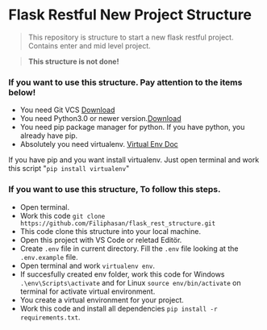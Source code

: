 # Flask Restful New Project Structure

>This repository is structure to start a new flask restful project. Contains enter and mid level project.

>**This structure is not done!**

### If you want to use this structure. Pay attention to the items below!

- You need Git VCS [Download](https://git-scm.com/downloads)
- You need Python3.0 or newer version.[Download](https://www.python.org/downloads/)
- You need pip package manager for python. If you have python, you already have pip.
- Absolutely you need virtualenv. [Virtual Env Doc](https://virtualenv.pypa.io/en/latest/)

If you have pip and you want install virtualenv. Just open terminal and work this script "`pip install virtualenv`"

### If you want to use this structure, To follow this steps.

- Open terminal.
- Work this code `git clone https://github.com/Filiphasan/flask_rest_structure.git`
- This code clone this structure into your local machine.
- Open this project with VS Code or reletad Editör.
- Create `.env` file in current directory. Fill the `.env` file looking at the `.env.example` file.
- Open terminal and work `virtualenv env`.
- If succesfully created env folder, work this code for Windows `.\env\Scripts\activate` and for Linux `source env/bin/activate` on terminal for activate virtual environment.
- You create a virtual environment for your project.
- Work this code and install all dependencies `pip install -r requirements.txt`.
